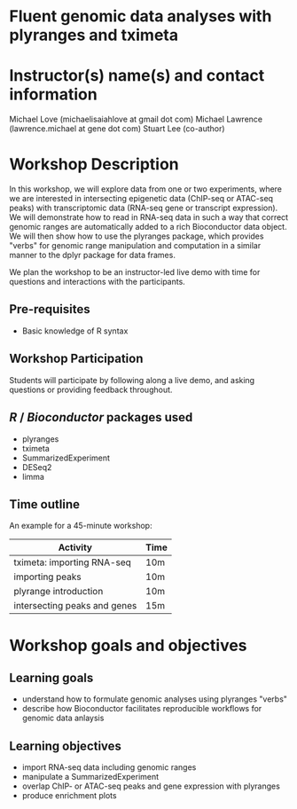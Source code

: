 # Fluent genomic data analyses with plyranges and tximeta

# Instructor(s) name(s) and contact information

Michael Love (michaelisaiahlove at gmail dot com)
Michael Lawrence (lawrence.michael at gene dot com)
Stuart Lee (co-author)

# Workshop Description

In this workshop, we will explore data from one or two experiments, 
where we are interested in intersecting epigenetic data (ChIP-seq or 
ATAC-seq peaks) with transcriptomic data (RNA-seq gene or transcript 
expression). We will demonstrate how to read in RNA-seq data in such 
a way that correct genomic ranges are automatically added to a rich 
Bioconductor data object. We will then show how to use the plyranges 
package, which provides "verbs" for genomic range manipulation and 
computation in a similar manner to the dplyr package for data frames.

We plan the workshop to be an instructor-led live demo with time
for questions and interactions with the participants.

## Pre-requisites

* Basic knowledge of R syntax

## Workshop Participation

Students will participate by following along a live demo, and asking
questions or providing feedback throughout.

## _R_ / _Bioconductor_ packages used

* plyranges
* tximeta
* SummarizedExperiment
* DESeq2
* limma

## Time outline

An example for a 45-minute workshop:

| Activity                     | Time |
|------------------------------|------|
| tximeta: importing RNA-seq   | 10m  |
| importing peaks              | 10m  |
| plyrange introduction        | 10m  |
| intersecting peaks and genes | 15m  |

# Workshop goals and objectives

## Learning goals

* understand how to formulate genomic analyses using plyranges "verbs"
* describe how Bioconductor facilitates reproducible workflows 
  for genomic data anlaysis

## Learning objectives

* import RNA-seq data including genomic ranges
* manipulate a SummarizedExperiment
* overlap ChIP- or ATAC-seq peaks and gene expression with plyranges
* produce enrichment plots
